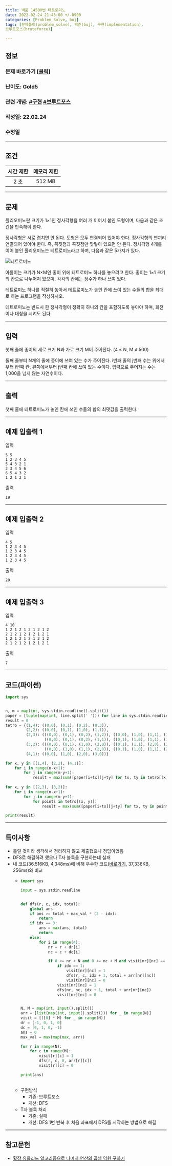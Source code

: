 ```yaml
---
title: 백준 14500번 테트로미노
date: 2022-02-24 21:43:00 +/-0900
categories: [Problem_Solve, boj]
tags: [문제풀이(problem_solve), 백준(boj), 구현(implementation), 
브루트포스(bruteforce)]

---
```

## 정보
### 문제 바로가기 [[클릭](https://www.acmicpc.net/problem/14500)]
### 난이도: Gold5
### 관련 개념: [#구현](https://www.acmicpc.net/problemset?sort=ac_desc&algo=102) [#브루트포스](https://www.acmicpc.net/problemset?sort=ac_desc&algo=125)
### 작성일: 22.02.24
### 수정일

---
## 조건

시간 제한|메모리 제한
:---:|:---:
2 초|512 MB

---
## 문제
폴리오미노란 크기가 1×1인 정사각형을 여러 개 이어서 붙인 도형이며, 다음과 같은 조건을 만족해야 한다.

정사각형은 서로 겹치면 안 된다.
도형은 모두 연결되어 있어야 한다.
정사각형의 변끼리 연결되어 있어야 한다. 즉, 꼭짓점과 꼭짓점만 맞닿아 있으면 안 된다.
정사각형 4개를 이어 붙인 폴리오미노는 테트로미노라고 하며, 다음과 같은 5가지가 있다.

![테트로미노](/assets/img/problem_solve/boj/14500_problem.png)

아름이는 크기가 N×M인 종이 위에 테트로미노 하나를 놓으려고 한다. 종이는 1×1 크기의 칸으로 나누어져 있으며, 각각의 칸에는 정수가 하나 쓰여 있다.

테트로미노 하나를 적절히 놓아서 테트로미노가 놓인 칸에 쓰여 있는 수들의 합을 최대로 하는 프로그램을 작성하시오.

테트로미노는 반드시 한 정사각형이 정확히 하나의 칸을 포함하도록 놓아야 하며, 회전이나 대칭을 시켜도 된다.

---
## 입력
첫째 줄에 종이의 세로 크기 N과 가로 크기 M이 주어진다. (4 ≤ N, M ≤ 500)

둘째 줄부터 N개의 줄에 종이에 쓰여 있는 수가 주어진다. i번째 줄의 j번째 수는 위에서부터 i번째 칸, 왼쪽에서부터 j번째 칸에 쓰여 있는 수이다. 입력으로 주어지는 수는 1,000을 넘지 않는 자연수이다.

---
## 출력
첫째 줄에 테트로미노가 놓인 칸에 쓰인 수들의 합의 최댓값을 출력한다.

---
## 예제 입출력 1
입력
```
5 5
1 2 3 4 5
5 4 3 2 1
2 3 4 5 6
6 5 4 3 2
1 2 1 2 1
```

출력
```
19
```

---
## 예제 입출력 2
입력
```
4 5
1 2 3 4 5
1 2 3 4 5
1 2 3 4 5
1 2 3 4 5
```

출력
```
20
```

---
## 예제 입출력 3
입력
```
4 10
1 2 1 2 1 2 1 2 1 2
2 1 2 1 2 1 2 1 2 1
1 2 1 2 1 2 1 2 1 2
2 1 2 1 2 1 2 1 2 1
```

출력
```
7
```

---
## 코드(파이썬)
```python
import sys


n, m = map(int, sys.stdin.readline().split())
paper = [tuple(map(int, line.split(' '))) for line in sys.stdin.readlines()]
result = 0
tetro = {(1,4): ((0,0), (0,1), (0,2), (0,3)),
         (2,2): ((0,0), (0,1), (1,0), (1,1)),
         (2,3): (((0,0), (0,1), (0,2), (1,2)), ((0,0), (1,0), (1,1), (1,2)), ((0,0), (0,1), (0,2), (1,0)), ((0,2), (1,0), (1,1), (1,2)),
                 ((0,0), (0,1), (0,2), (1,1)), ((0,1), (1,0), (1,1), (1,2)), ((0,1), (0,2), (1,0), (1,1)), ((0,0), (0,1), (1,1), (1,2))),
         (3,2): (((0,0), (0,1), (1,0), (2,0)), ((0,1), (1,1), (2,0), (2,1)), ((0,0), (0,1), (1,1), (2,1)), ((0,0), (1,0), (2,0), (2,1)),
                 ((0,0), (1,0), (1,1), (2,0)), ((0,1), (1,0), (1,1), (2,1)), ((0,1), (1,0), (1,1), (2,0)), ((0,0), (1,0), (1,1), (2,1))),
         (4,1): ((0,0), (1,0), (2,0), (3,0))}

for x, y in [(1,4), (2,2), (4,1)]:
    for i in range(n-x+1):
        for j in range(m-y+1):
            result = max(sum([paper[i+tx][j+ty] for tx, ty in tetro[(x, y)]]), result)
    
for x, y in [(2,3), (3,2)]:
    for i in range(n-x+1):
        for j in range(m-y+1):
            for points in tetro[(x, y)]:
                result = max(sum([paper[i+tx][j+ty] for tx, ty in points]), result)

print(result)

```

---
## 특이사항
- 틀릴 것이라 생각해서 정리하지 않고 제출했으나 정답이었음
- DFS로 해결하려 했으나 T자 블록을 구현하는데 실패
- 내 코드(36,516KB, 4,348ms)에 비해 우수한 코드([바로가기](https://www.acmicpc.net/source/39452173), 37,336KB, 256ms)와 비교
  - ```python
    import sys

    input = sys.stdin.readline


    def dfs(r, c, idx, total):
        global ans
        if ans >= total + max_val * (3 - idx):
            return
        if idx == 3:
            ans = max(ans, total)
            return
        else:
            for i in range(4):
                nr = r + dr[i]
                nc = c + dc[i]

                if 0 <= nr < N and 0 <= nc < M and visit[nr][nc] == 0:
                    if idx == 1:
                        visit[nr][nc] = 1
                        dfs(r, c, idx + 1, total + arr[nr][nc])
                        visit[nr][nc] = 0
                    visit[nr][nc] = 1
                    dfs(nr, nc, idx + 1, total + arr[nr][nc])
                    visit[nr][nc] = 0


    N, M = map(int, input().split())
    arr = [list(map(int, input().split())) for _ in range(N)]
    visit = [([0] * M) for _ in range(N)]
    dr = [-1, 0, 1, 0]
    dc = [0, 1, 0, -1]
    ans = 0
    max_val = max(map(max, arr))

    for r in range(N):
        for c in range(M):
            visit[r][c] = 1
            dfs(r, c, 0, arr[r][c])
            visit[r][c] = 0

    print(ans)
        
    ```
  - 구현방식
    - 기존: 브루트포스
    - 개선: DFS
  - T자 블록 처리
    - 기존: 실패
    - 개선: DFS 1번 반복 후 처음 좌표에서 DFS를 시작하는 방법으로 해결

---
## 참고문헌
- [확장 유클리드 알고리즘으로 나머지 연산의 곱셈 역원 구하기](https://blog.joonas.io/25?category=722678)
